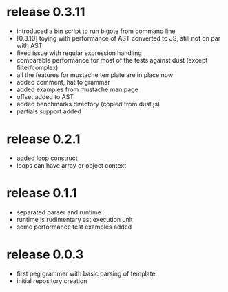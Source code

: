 # release 0.3.11
 * introduced a bin script to run bigote from command line
 * [0.3.10] toying with performance of AST converted to JS, still not on par with AST
 * fixed issue with regular expression handling
 * comparable performance for most of the tests against dust (except filter/complex)
 * all the features for mustache template are in place now
 * added comment, hat to grammar
 * added examples from mustache man page
 * offset added to AST
 * added benchmarks directory (copied from dust.js)
 * partials support added

# release 0.2.1
 * added loop construct
 * loops can have array or object context

# release 0.1.1
 * separated parser and runtime
 * runtime is rudimentary ast execution unit
 * some performance test examples added

# release 0.0.3
 * first peg grammer with basic parsing of template
 * initial repository creation
